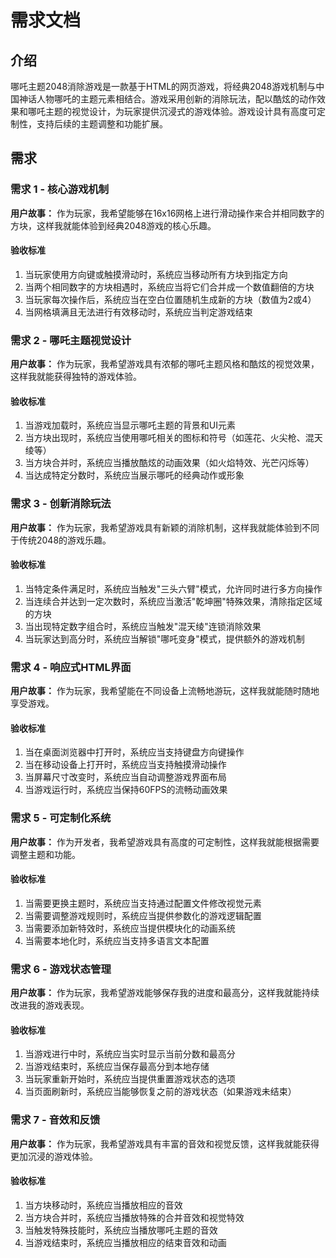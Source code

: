 # 需求文档

## 介绍

哪吒主题2048消除游戏是一款基于HTML的网页游戏，将经典2048游戏机制与中国神话人物哪吒的主题元素相结合。游戏采用创新的消除玩法，配以酷炫的动作效果和哪吒主题的视觉设计，为玩家提供沉浸式的游戏体验。游戏设计具有高度可定制性，支持后续的主题调整和功能扩展。

## 需求

### 需求 1 - 核心游戏机制

**用户故事：** 作为玩家，我希望能够在16x16网格上进行滑动操作来合并相同数字的方块，这样我就能体验到经典2048游戏的核心乐趣。

#### 验收标准

1. 当玩家使用方向键或触摸滑动时，系统应当移动所有方块到指定方向
2. 当两个相同数字的方块相遇时，系统应当将它们合并成一个数值翻倍的方块
3. 当玩家每次操作后，系统应当在空白位置随机生成新的方块（数值为2或4）
4. 当网格填满且无法进行有效移动时，系统应当判定游戏结束

### 需求 2 - 哪吒主题视觉设计

**用户故事：** 作为玩家，我希望游戏具有浓郁的哪吒主题风格和酷炫的视觉效果，这样我就能获得独特的游戏体验。

#### 验收标准

1. 当游戏加载时，系统应当显示哪吒主题的背景和UI元素
2. 当方块出现时，系统应当使用哪吒相关的图标和符号（如莲花、火尖枪、混天绫等）
3. 当方块合并时，系统应当播放酷炫的动画效果（如火焰特效、光芒闪烁等）
4. 当达成特定分数时，系统应当展示哪吒的经典动作或形象

### 需求 3 - 创新消除玩法

**用户故事：** 作为玩家，我希望游戏具有新颖的消除机制，这样我就能体验到不同于传统2048的游戏乐趣。

#### 验收标准

1. 当特定条件满足时，系统应当触发"三头六臂"模式，允许同时进行多方向操作
2. 当连续合并达到一定次数时，系统应当激活"乾坤圈"特殊效果，清除指定区域的方块
3. 当出现特定数字组合时，系统应当触发"混天绫"连锁消除效果
4. 当玩家达到高分时，系统应当解锁"哪吒变身"模式，提供额外的游戏机制

### 需求 4 - 响应式HTML界面

**用户故事：** 作为玩家，我希望能在不同设备上流畅地游玩，这样我就能随时随地享受游戏。

#### 验收标准

1. 当在桌面浏览器中打开时，系统应当支持键盘方向键操作
2. 当在移动设备上打开时，系统应当支持触摸滑动操作
3. 当屏幕尺寸改变时，系统应当自动调整游戏界面布局
4. 当游戏运行时，系统应当保持60FPS的流畅动画效果

### 需求 5 - 可定制化系统

**用户故事：** 作为开发者，我希望游戏具有高度的可定制性，这样我就能根据需要调整主题和功能。

#### 验收标准

1. 当需要更换主题时，系统应当支持通过配置文件修改视觉元素
2. 当需要调整游戏规则时，系统应当提供参数化的游戏逻辑配置
3. 当需要添加新特效时，系统应当提供模块化的动画系统
4. 当需要本地化时，系统应当支持多语言文本配置

### 需求 6 - 游戏状态管理

**用户故事：** 作为玩家，我希望游戏能够保存我的进度和最高分，这样我就能持续改进我的游戏表现。

#### 验收标准

1. 当游戏进行中时，系统应当实时显示当前分数和最高分
2. 当游戏结束时，系统应当保存最高分到本地存储
3. 当玩家重新开始时，系统应当提供重置游戏状态的选项
4. 当页面刷新时，系统应当能够恢复之前的游戏状态（如果游戏未结束）

### 需求 7 - 音效和反馈

**用户故事：** 作为玩家，我希望游戏具有丰富的音效和视觉反馈，这样我就能获得更加沉浸的游戏体验。

#### 验收标准

1. 当方块移动时，系统应当播放相应的音效
2. 当方块合并时，系统应当播放特殊的合并音效和视觉特效
3. 当触发特殊技能时，系统应当播放哪吒主题的音效
4. 当游戏结束时，系统应当播放相应的结束音效和动画